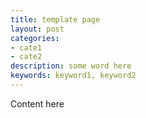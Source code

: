 ```yaml
---
title: template page
layout: post
categories:
- cate1
- cate2
description: some word here
keywords: keyword1, keyword2
---
```


Content here
